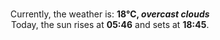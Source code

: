 <p  align="center"><br/>Currently, the weather is: <b> 18°C, <i>overcast clouds</i></b></br>Today, the sun rises at <b>05:46</b> and sets at <b>18:45</b>.</p>
